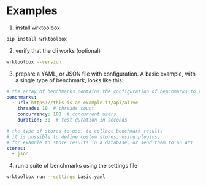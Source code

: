 # Examples

1. install wrktoolbox

```bash
pip install wrktoolbox
```

2. verify that the cli works (optional)

```bash
wrktoolbox --version
```

3. prepare a YAML, or JSON file with configuration.
A basic example, with a single type of benchmark, looks like this:

```yaml
# the array of benchmarks contains the configuration of benchmarks to run
benchmarks:
  - url: https://this-is-an-example.it/api/alive
    threads: 10  # threads count
    concurrency: 100  # concurrent users
    duration: 30  # test duration in seconds

# the type of stores to use, to collect benchmark results
# it is possible to define custom stores, using plugins;
# for example to store results in a database, or send them to an API
stores:
  - json
```

4. run a suite of benchmarks using the settings file

```bash
wrktoolbox run --settings basic.yaml
```